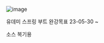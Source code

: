 ![image](https://github.com/2nho/personal-study/assets/97571604/1dc8ad8a-b12b-42fc-a128-1a1af10415b5)

유데미 스프링 부트 완강목표 
23-05-30 ~ 

소스 복기용

